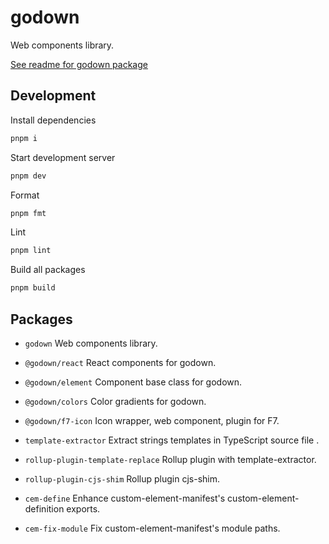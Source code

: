 # godown

Web components library.

[See readme for godown package](./packages/godown/README.md)

## Development

Install dependencies

```sh
pnpm i
```

Start development server

```sh
pnpm dev
```

Format

```sh
pnpm fmt
```

Lint

```sh
pnpm lint
```

Build all packages

```sh
pnpm build
```

## Packages

- `godown` Web components library.

- `@godown/react` React components for godown.

- `@godown/element` Component base class for godown.

- `@godown/colors` Color gradients for godown.

- `@godown/f7-icon` Icon wrapper, web component, plugin for F7.

- `template-extractor` Extract strings templates in TypeScript source file .

- `rollup-plugin-template-replace` Rollup plugin with template-extractor.

- `rollup-plugin-cjs-shim` Rollup plugin cjs-shim.

- `cem-define` Enhance custom-element-manifest's custom-element-definition exports.

- `cem-fix-module` Fix custom-element-manifest's module paths.
